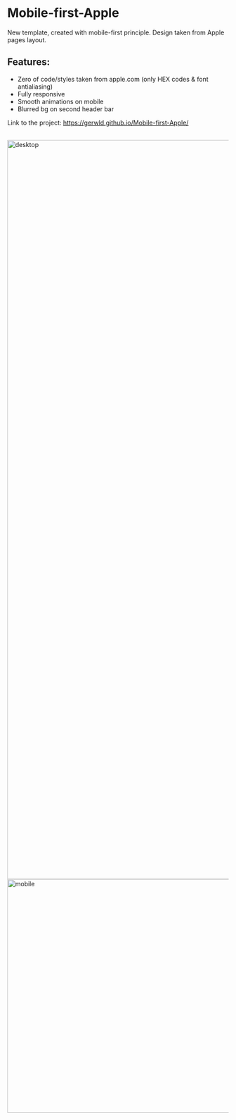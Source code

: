 # Mobile-first-Apple
New template, created with mobile-first principle. Design taken from Apple pages layout.


## Features:
- Zero of code/styles taken from apple.com (only HEX codes & font antialiasing)
- Fully responsive
- Smooth animations on mobile
- Blurred bg on second header bar

Link to the project: https://gerwld.github.io/Mobile-first-Apple/

<br>
<img width="1680" alt="desktop" src="https://user-images.githubusercontent.com/47056812/151093196-9edb303e-cf86-41db-8cfd-1e85df9b628f.png">
<img width="531" alt="mobile" src="https://user-images.githubusercontent.com/47056812/151226724-fd3f8eb0-6b70-478d-8ad3-f6c61feb982c.png">
